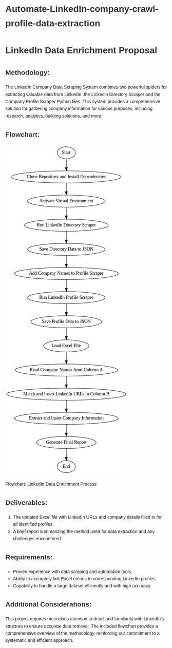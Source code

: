 # Automate-LinkedIn-company-crawl-profile-data-extraction
<!DOCTYPE html>
<html lang="en">
<head>
  <meta charset="UTF-8">
  <meta name="viewport" content="width=device-width, initial-scale=1.0">
  <title>LinkedIn Data Enrichment Proposal</title>
  <style>
    body {
      font-family: Arial, sans-serif;
      line-height: 1.6;
      padding: 20px;
    }
    h1, h2 {
      color: #333;
    }
    p {
      margin-bottom: 15px;
    }
    .flowchart {
      max-width: 100%;
      margin-top: 20px;
    }
  </style>
</head>
<body>
  <h1>LinkedIn Data Enrichment Proposal</h1>
  
  <h2>Methodology:</h2>
  <p>The LinkedIn Company Data Scraping System combines two powerful spiders for extracting valuable data from LinkedIn: the Linkedin Directory Scraper and the Company Profile Scraper Python files. This system provides a comprehensive solution for gathering company information for various purposes, including research, analytics, building solutions, and more.</p>

  <div class="flowchart">
    <h2>Flowchart:</h2>
    <img src="flujograma.png" alt="LinkedIn Data Enrichment Process Flowchart">
    <p>Flowchart: LinkedIn Data Enrichment Process</p>
  </div>

  <h2>Deliverables:</h2>
  <ol>
    <li>The updated Excel file with LinkedIn URLs and company details filled in for all identified profiles.</li>
    <li>A brief report summarizing the method used for data extraction and any challenges encountered.</li>
  </ol>

  <h2>Requirements:</h2>
  <ul>
    <li>Proven experience with data scraping and automation tools.</li>
    <li>Ability to accurately link Excel entries to corresponding LinkedIn profiles.</li>
    <li>Capability to handle a large dataset efficiently and with high accuracy.</li>
  </ul>

  <h2>Additional Considerations:</h2>
  <p>This project requires meticulous attention to detail and familiarity with LinkedIn's structure to ensure accurate data retrieval. The included flowchart provides a comprehensive overview of the methodology, reinforcing our commitment to a systematic and efficient approach.</p>

</body>
</html>

